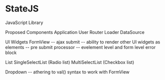 StateJS
=======

JavaScript Library

Proposed Components
Application
User
Router
Loader
DataSource


UI Widgets
FormView
  -- ajax submit
  -- ability to render other UI widgets as elements
  -- pre submit processor
  -- evelement level and form level error block

List
SingleSelectList (Radio list)
MultiSelectList (Checkbox list)

Dropdown
  -- athering to val() syntax to work with FormView
  
